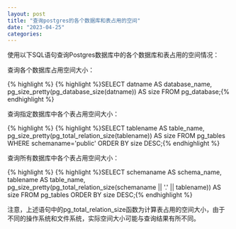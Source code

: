 ```yaml
---
layout: post
title: "查询postgres的各个数据库和表占用的空间"
date: "2023-04-25"
categories: 
---
```

<p>使用以下SQL语句查询Postgres数据库中的各个数据库和表占用的空间情况：</p>

<p>查询各个数据库占用空间大小：</p>

{% highlight %}
{% highlight %}SELECT
  datname AS database_name,
  pg_size_pretty(pg_database_size(datname)) AS size
FROM pg_database;{% endhighlight %}

<p>查询指定数据库中各个表占用空间大小：</p>

{% highlight %}
{% highlight %}SELECT
  tablename AS table_name,
  pg_size_pretty(pg_total_relation_size(tablename)) AS size
FROM pg_tables
WHERE schemaname=&#39;public&#39;
ORDER BY size DESC;{% endhighlight %}

<p>查询所有数据库中各个表占用空间大小：</p>

{% highlight %}
{% highlight %}SELECT
  schemaname AS schema_name,
  tablename AS table_name,
  pg_size_pretty(pg_total_relation_size(schemaname || &#39;.&#39; || tablename)) AS size
FROM pg_tables
ORDER BY size DESC;{% endhighlight %}

<p>注意，上述语句中的pg_total_relation_size函数为计算表占用的空间大小，由于不同的操作系统和文件系统，实际空间大小可能与查询结果有所不同。</p>

